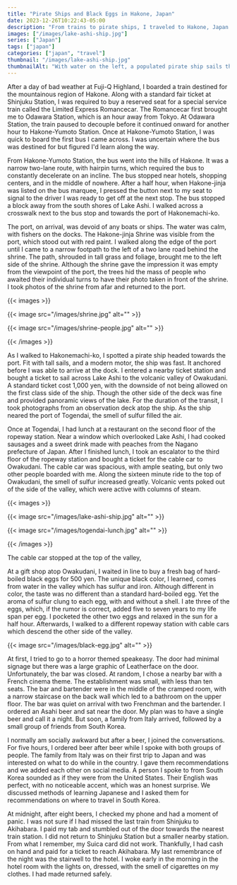 ```yaml
---
title: "Pirate Ships and Black Eggs in Hakone, Japan"
date: 2023-12-26T10:22:43-05:00
description: "From trains to pirate ships, I traveled to Hakone, Japan to eat black eggs in Owakudani."
images: ["/images/lake-ashi-ship.jpg"]
series: ["Japan"]
tags: ["japan"]
categories: ["japan", "travel"]
thumbnail: "/images/lake-ashi-ship.jpg"
thumbnailAlt: "With water on the left, a populated pirate ship sails through Lake Ashi in Hakone, Japan"
---
```


After a day of bad weather at Fuji-Q Highland, I boarded a train destined for the mountainous region of Hakone. Along with a standard fair ticket at Shinjuku Station, I was required to buy a reserved seat for a special service train called the Limited Express Romancecar. The Romancecar first brought me to Odawara Station, which is an hour away from Tokyo. At Odawara Station, the train paused to decouple before it continued onward for another hour to Hakone-Yumoto Station. Once at Hakone-Yumoto Station, I was quick to board the first bus I came across. I was uncertain where the bus was destined for but figured I'd learn along the way.

From Hakone-Yumoto Station, the bus went into the hills of Hakone. It was a narrow two-lane route, with hairpin turns, which required the bus to constantly decelerate on an incline. The bus stopped near hotels, shopping centers, and in the middle of nowhere. After a half hour, when Hakone-jinja was listed on the bus marquee, I pressed the button next to my seat to signal to the driver I was ready to get off at the next stop. The bus stopped a block away from the south shores of Lake Ashi. I walked across a crosswalk next to the bus stop and towards the port of Hakonemachi-ko.

The port, on arrival, was devoid of any boats or ships. The water was calm, with fishers on the docks. The Hakone-jinja Shrine was visible from the port, which stood out with red paint. I walked along the edge of the port until I came to a narrow footpath to the left of a two lane road behind the shrine. The path, shrouded in tall grass and foliage, brought me to the left side of the shrine. Although the shrine gave the impression it was empty from the viewpoint of the port, the trees hid the mass of people who awaited their individual turns to have their photo taken in front of the shrine. I took photos of the shrine from afar and returned to the port.

{{< images >}}

{{< image src="/images/shrine.jpg" alt="" >}}

{{< image src="/images/shrine-people.jpg" alt="" >}}

{{< /images >}}

As I walked to Hakonemachi-ko, I spotted a pirate ship headed towards the port. Fit with tall sails, and a modern motor, the ship was fast. It anchored before I was able to arrive at the dock. I entered a nearby ticket station and bought a ticket to sail across Lake Ashi to the volcanic valley of Owakudani. A standard ticket cost 1,000 yen, with the downside of not being allowed on the first class side of the ship. Though the other side of the deck was fine and provided panoramic views of the lake. For the duration of the transit, I took photographs from an observation deck atop the ship. As the ship neared the port of Togendai, the smell of sulfur filled the air.

Once at Togendai, I had lunch at a restaurant on the second floor of the ropeway station. Near a window which overlooked Lake Ashi, I had cooked sausages and a sweet drink made with peaches from the Nagano prefecture of Japan. After I finished lunch, I took an escalator to the third floor of the ropeway station and bought a ticket for the cable car to Owakudani. The cable car was spacious, with ample seating, but only two other people boarded with me. Along the sixteen minute ride to the top of Owakudani, the smell of sulfur increased greatly. Volcanic vents poked out of the side of the valley, which were active with columns of steam.

{{< images >}}

{{< image src="/images/lake-ashi-ship.jpg" alt="" >}}

{{< image src="/images/togendai-lunch.jpg" alt="" >}}

{{< /images >}}

<!-- Owakudani -->
The cable car stopped at the top of the valley,

At a gift shop atop Owakudani, I waited in line to buy a fresh bag of hard-boiled black eggs for 500 yen. The unique black color, I learned, comes from water in the valley which has sulfur and iron. Although different in color, the taste was no different than a standard hard-boiled egg. Yet the aroma of sulfur clung to each egg, with and without a shell. I ate three of the eggs, which, if the rumor is correct, added five to seven years to my life span per egg. I pocketed the other two eggs and relaxed in the sun for a half hour. Afterwards, I walked to a different ropeway station with cable cars which descend the other side of the valley.

{{< image src="/images/black-egg.jpg" alt="" >}}

<!-- Descending Owakudani / Leaving Hakone -->

At first, I tried to go to a horror themed speakeasy. The door had minimal signage but there was a large graphic of Leatherface on the door. Unfortunately, the bar was closed. At random, I chose a nearby bar with a French cinema theme. The establishment was small, with less than ten seats. The bar and bartender were in the middle of the cramped room, with a narrow staircase on the back wall which led to a bathroom on the upper floor. The bar was quiet on arrival with two Frenchman and the bartender. I ordered an Asahi beer and sat near the door. My plan was to have a single beer and call it a night. But soon, a family from Italy arrived, followed by a small group of friends from South Korea.

I normally am socially awkward but after a beer, I joined the conversations. For five hours, I ordered beer after beer while I spoke with both groups of people. The family from Italy was on their first trip to Japan and was interested on what to do while in the country. I gave them recommendations and we added each other on social media. A person I spoke to from South Korea sounded as if they were from the United States. Their English was perfect, with no noticeable accent, which was an honest surprise. We discussed methods of learning Japanese and I asked them for recommendations on where to travel in South Korea.

At midnight, after eight beers, I checked my phone and had a moment of panic. I was not sure if I had missed the last train from Shinjuku to Akihabara. I paid my tab and stumbled out of the door towards the nearest train station. I did not return to Shinjuku Station but a smaller nearby station. From what I remember, my Suica card did not work. Thankfully, I had cash on hand and paid for a ticket to reach Akihabara. My last remembrance of the night was the stairwell to the hotel. I woke early in the morning in the hotel room with the lights on, dressed, with the smell of cigarettes on my clothes. I had made returned safely.
